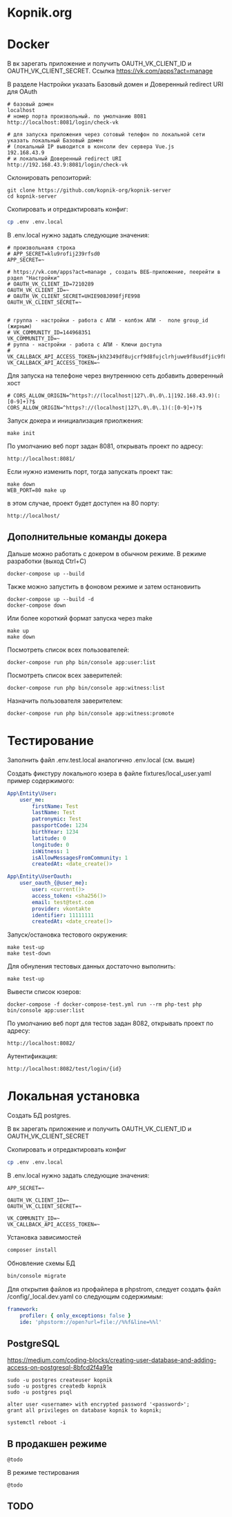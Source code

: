 Kopnik.org
==========

Docker
===============
В вк зарегать приложение и получить OAUTH_VK_CLIENT_ID и OAUTH_VK_CLIENT_SECRET. Ссылка https://vk.com/apps?act=manage

В разделе Настройки указать Базовый домен и Доверенный redirect URI для OAuth 
```
# базовый домен
localhost
# номер порта произвольный. по умолчанию 8081
http://localhost:8081/login/check-vk

# для запуска приложения через сотовый телефон по локальной сети указать локальный Базовый домен 
# (локальный IP выводится в консоли dev сервера Vue.js
192.168.43.9
# и локальный Доверенный redirect URI
http://192.168.43.9:8081/login/check-vk
```

Склонировать репозиторий:
```
git clone https://github.com/kopnik-org/kopnik-server
cd kopnik-server
```

Скопировать и отредактировать конфиг:
```bash
cp .env .env.local
```

В .env.local нужно задать следующие значения:
``` 
# произвольнаяя строка
# APP_SECRET=klu9rofij239rfsd0
APP_SECRET=~

# https://vk.com/apps?act=manage , создать ВЕБ-приложение, пеерейти в рздел "Настройки"
# OAUTH_VK_CLIENT_ID=7210289
OAUTH_VK_CLIENT_ID=~
# OAUTH_VK_CLIENT_SECRET=UHIE908J098fjFE998
OAUTH_VK_CLIENT_SECRET=~


# группа - настройки - работа с АПИ - колбэк АПИ -  поле group_id (жирным)
# VK_COMMUNITY_ID=144968351
VK_COMMUNITY_ID=~
# руппа - настройки - работа с АПИ - Ключи доступа
# VK_CALLBACK_API_ACCESS_TOKEN=jkh2349df8ujcrf9d8fujclrhjuwe9f8usdfjic9f8dufjac3qcuf
VK_CALLBACK_API_ACCESS_TOKEN=~
```

Для запуска на телефоне через внутреннюю сеть добавить доверенный хост
```
# CORS_ALLOW_ORIGIN=^https?://(localhost|127\.0\.0\.1|192.168.43.9)(:[0-9]+)?$
CORS_ALLOW_ORIGIN=^https?://(localhost|127\.0\.0\.1)(:[0-9]+)?$
```

Запуск докера и инициализация приолжения:

```
make init
```

По умолчанию веб порт задан 8081, открывать проект по адресу:

```
http://localhost:8081/
``` 

Если нужно изменить порт, тогда запускать проект так:
```
make down
WEB_PORT=80 make up
```
в этом случае, проект будет доступен на 80 порту:
```
http://localhost/
``` 


Дополнительные команды докера
----------------------------- 

Дальше можно работать с докером в обычном режиме.
В режиме разработки (выход Ctrl+C)

```
docker-compose up --build
```

Также можно запустить в фоновом режиме и затем остановиить

```
docker-compose up --build -d
docker-compose down
```

Или более короткий формат запуска через make

```
make up
make down
```

Посмотреть список всех пользователей:
```
docker-compose run php bin/console app:user:list
```

Посмотреть список всех заверителей:
```
docker-compose run php bin/console app:witness:list
```

Назначить пользователя заверителем:
```
docker-compose run php bin/console app:witness:promote
```


Тестирование 
============

Заполнить файл .env.test.local аналогично .env.local (см. выше)

Создать фикстуру локального юзера в файле fixtures/local_user.yaml пример содержимого:

```yaml
App\Entity\User:
    user_me:
        firstName: Test
        lastName: Test
        patronymic: Test
        passportCode: 1234
        birthYear: 1234
        latitude: 0
        longitude: 0
        isWitness: 1
        isAllowMessagesFromCommunity: 1
        createdAt: <date_create()>

App\Entity\UserOauth:
    user_oauth_{@user_me}:
        user: <current()>
        access_token: <sha256()>
        email: test@test.com
        provider: vkontakte
        identifier: 11111111
        createdAt: <date_create()>
``` 

Запуск/остановка тестового окружения:

```
make test-up
make test-down
```

Для обнуления тестовых данных достаточно выполнить:  

```
make test-up
```

Вывести список юзеров:

```
docker-compose -f docker-compose-test.yml run --rm php-test php bin/console app:user:list
```

По умолчанию веб порт для тестов задан 8082, открывать проект по адресу:

```
http://localhost:8082/
``` 

Аутентификация:

```
http://localhost:8082/test/login/{id}
```

Локальная установка 
===================

Создать БД postgres.

В вк зарегать приложение и получить OAUTH_VK_CLIENT_ID и OAUTH_VK_CLIENT_SECRET

Скопировать и отредактировать конфиг
```bash
cp .env .env.local
```

В .env.local нужно задать следующие значения:
```
APP_SECRET=~

OAUTH_VK_CLIENT_ID=~
OAUTH_VK_CLIENT_SECRET=~

VK_COMMUNITY_ID=~
VK_CALLBACK_API_ACCESS_TOKEN=~
```

Установка зависимостей

```bash
composer install
```

Обновление схемы БД
```bash
bin/console migrate
```

Для открытия файлов из профайлера в phpstrom, следует создать файл /config/_local.dev.yaml со следующим содержимым:

```yaml
framework:
    profiler: { only_exceptions: false }
    ide: 'phpstorm://open?url=file://%%f&line=%%l'
```

PostgreSQL
----------

https://medium.com/coding-blocks/creating-user-database-and-adding-access-on-postgresql-8bfcd2f4a91e

```
sudo -u postgres createuser kopnik
sudo -u postgres createdb kopnik
sudo -u postgres psql

alter user <username> with encrypted password '<password>';
grant all privileges on database kopnik to kopnik;

systemctl reboot -i
```

В продакшен режиме
------------------

```
@todo 
```

В режиме тестирования

```
@todo 
```

TODO
----
